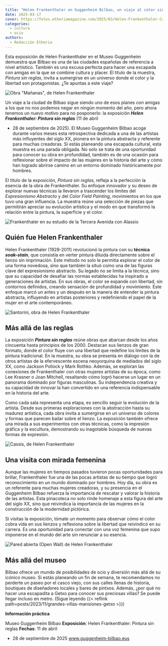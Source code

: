 ```yaml
---
title: "Helen Frankenthaler en Guggenheim Bilbao, un viaje al color sin reglas"
date: 2025-03-17
cover: https://fotos.etheriamagazine.com/2025/03/Helen-Frankenthaler-Cassis.jpg
categories: 
  - cultura
  - ocio
authors: 
  - Redacción Etheria
---
```


Esta exposición de Helen Frankenthaler en el Museo Guggenheim demuestra que Bilbao es 
una de las ciudades españolas de referencia a nivel artístico. También es una excusa 
perfecta para hacer una escapada con amigas en la que se combine cultura y placer. El 
título de la muestra, _Pintura sin reglas_, invita a sumergirse en un universo donde el 
color y la libertad son protagonistas. ¿Te apuntas a este viaje? 

![Obra "Mañanas", de Helen Frankenthaler](https://fotos.etheriamagazine.com/2025/03/Helen-Frankenthaler-Mornings.jpg "Mañanas (Mornings). © 2025 Helen Frankenthaler Foundation, Inc./Artists Rights Society (ARS), New York / VEGAP © Rob McKeever, Gagosian")

Un viaje a la ciudad de Bilbao sigue siendo uno de esos planes con amigas a los que no 
nos podemos negar en ningún momento del año, pero ahora tenemos un nuevo motivo para no 
posponerlo: la exposición **_Helen Frankenthaler: Pintura sin reglas_** (11 de abril 

- 28 de septiembre de 2025). El Museo Guggenheim Bilbao acoge durante varios meses esta 
retrospectiva dedicada a una de las artistas más influyentes del siglo XX, pionera en la 
pintura abstracta y referente para muchas creadoras. Si estás planeando una escapada 
cultural, esta muestra es una parada obligada. No solo se trata de una oportunidad para 
conocer su obra en profundidad, también es de una ocasión para reflexionar sobre el 
impacto de las mujeres en la historia del arte y cómo han logrado abrirse camino en un 
entorno dominado históricamente por hombres. 

El título de la exposición, _Pintura sin reglas_, refleja a la perfección la esencia de 
la obra de Frankenthaler. Su enfoque innovador y su deseo de explorar nuevas técnicas la 
llevaron a trascender los límites del _Expresionismo Abstracto_ y del _Color Field 
Painting_, movimientos en los que tuvo una gran influencia. La muestra reúne una 
selección de piezas que permitirán apreciar su evolución artística y el modo en que 
transformó la relación entre la pintura, la superficie y el color. 

![Frankenthaler en su estudio de la Tercera Avenida con Alassio](https://fotos.etheriamagazine.com/2025/03/retrato-Helen-Frankenthaler.jpg "Frankenthaler en su estudio de la Tercera Avenida con Alassio, Nueva York, 1960. Helen Frankenthaler Foundation Archives, Nueva York. © Walter Silver")

## Quién fue Helen Frankenthaler

Helen Frankenthaler (1928-2011) revolucionó la pintura con su **técnica** 
_**soak-stain**_, que consistía en verter pintura diluida directamente sobre el lienzo 
sin imprimación. Este método no solo le permitía explorar el color de una forma 
novedosa, sino que también la situó como una de las figuras clave del expresionismo 
abstracto. Su legado no se limita a la técnica, sino que su capacidad de desafiar las 
normas establecidas ha inspirado a generaciones de artistas. En sus obras, el color se 
expande con libertad, sin contornos definidos, creando sensación de profundidad y 
movimiento. Este enfoque marcó un antes y un después en la manera de entender la pintura 
abstracta, influyendo en artistas posteriores y redefiniendo el papel de la mujer en el 
arte contemporáneo. 

![Santorini, obra de Helen Frankenthaler](https://fotos.etheriamagazine.com/2025/03/Helen-Frankenthaler-Santorini.jpg "Santorini, 1966. © Barbara Neff Smith and Solomon Byron Smith Purchase Fund.")

## Más allá de las reglas

La exposición _**Pintura sin reglas**_ reúne obras que abarcan desde los años cincuenta 
hasta principios de los 2000. Destacan sus lienzos de gran formato, donde el color fluye 
con una libertad que redefine los límites de la pintura tradicional. En la muestra, su 
obra se presenta en diálogo con la de otros artistas de la efervescente escena 
neoyorquina de mediados del siglo XX, como Jackson Pollock y Mark Rothko. Además, se 
exploran las conexiones de Frankenthaler con otras mujeres artistas de su época, como 
Lee Krasner o Joan Mitchell, resaltando cómo logró hacerse un lugar en un panorama 
dominado por figuras masculinas. Su independencia creativa y su capacidad de innovar la 
han convertido en una referencia indispensable en la historia del arte. 

Como cada sala representa una etapa, es sencillo seguir la evolución de la artista. 
Desde sus primeras exploraciones con la abstracción hasta su madurez artística, cada 
obra invita a sumergirse en un universo de colores y formas que parecen bailar sobre el 
lienzo. La exposición también ofrece una mirada a sus experimentos con otras técnicas, 
como la impresión gráfica y la escultura, demostrando su inagotable búsqueda de nuevas 
formas de expresión. 

![Cassis, de Helen Frankenthaler](https://fotos.etheriamagazine.com/2025/03/Helen-Frankenthaler-Cassis.jpg "Cassis, 1995.. © Helen Frankenthaler Foundation, Inc./Artists Rights Society (ARS), New York / VEGAP")

## Una visita con mirada femenina

Aunque las mujeres en tiempos pasados tuvieron pocas oportunidades para brillar, 
Frankenthaler fue una de las pocas artistas de su tiempo que logró reconocimiento en un 
mundo dominado por hombres. Hoy día, su obra es un referente para muchas mujeres 
creadoras, y su presencia en el Guggenheim Bilbao refuerza la importancia de rescatar y 
valorar la historia de las artistas. Esta pinacoteca no solo rinde homenaje a esta 
figura del arte del siglo XX, sino que reivindica la importancia de las mujeres en la 
construcción de la modernidad pictórica. 

Si visitas la exposición, tómate un momento para observar cómo el color cobra vida en 
sus lienzos y reflexiona sobre la libertad que reivindicó en su carrera. Es una 
oportunidad para conectar con una voz femenina que supo imponerse en el mundo del arte 
sin renunciar a su esencia. 

![Pared abierta (Open Wall) de Helen Frankenthaler](https://fotos.etheriamagazine.com/2025/03/Helen-Frankenthaler-OpenWall.jpg "Pared abierta (Open Wall), 1953. © Helen Frankenthaler Foundation")

## Más allá del museo

Bilbao ofrece un mundo de posibilidades de ocio y diversión más allá de su icónico 
museo. Si estás planeando un fin de semana, te recomendamos no perderte un paseo por el 
casco viejo, con sus calles llenas de historia, boutiques de diseñadores locales y bares 
de pintxos. Además, ¿por qué no hacer una escapadita a Getxo para conocer sus preciosas 
villas? Se puede llegar incluso en metro. (Sigue leyendo {{< reflink 
path=posts/2023/11/grandes-villas-mansiones-getxo >}}) 

**Información práctica** 

Museo Guggenheim Bilbao **Exposición**: Helen Frankenthaler: Pintura sin reglas 
**Fechas**: 11 de abril 

- 28 de septiembre de 2025 [www.guggenheim-bilbao.eus 
](https://www.guggenheim-bilbao.eus/)
